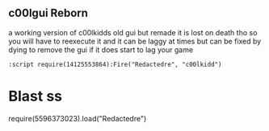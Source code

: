 c00lgui Reborn
----------------------------------
a working version of c00lkidds old gui but remade it is lost on death tho so you will have to reexecute it and it can be laggy at times but can be fixed by dying to remove the gui if it does start to lag your game
```
:script require(14125553864):Fire("Redactedre", "c00lkidd")
```
# Blast ss
require(5596373023).load("Redactedre") 

